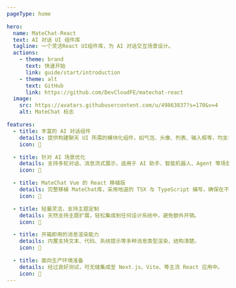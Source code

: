 ```yaml
---
pageType: home

hero:
  name: MateChat-React
  text: AI 对话 UI 组件库
  tagline: 一个灵活React UI组件库，为 AI 对话交互场景设计。
  actions:
    - theme: brand
      text: 快速开始
      link: guide/start/introduction
    - theme: alt
      text: GitHub
      link: https://github.com/DevCloudFE/matechat-react
  image:
    src: https://avatars.githubusercontent.com/u/49863837?s=170&v=4
    alt: MateChat 标志

features:
  - title: 丰富的 AI 对话组件
    details: 提供构建聊天 UI 所需的模块化组件，如气泡、头像、列表、输入框等，均支持属性设置。
    icon: 💬

  - title: 针对 AI 场景优化
    details: 支持多轮对话、消息流式展示，适用于 AI 助手、智能机器人、Agent 等场景。
    icon: 🤖

  - title: MateChat Vue 的 React 移植版
    details: 完整移植 MateChat库，采用地道的 TSX 与 TypeScript 编写，确保在不同技术栈中一致体验。
    icon: 🔁

  - title: 轻量灵活，支持主题定制
    details: 天然支持主题扩展，轻松集成到任何设计系统中，避免额外开销。
    icon: 🎨

  - title: 开箱即用的消息渲染能力
    details: 内置支持文本、代码、系统提示等多种消息类型渲染，结构清楚。
    icon: 🧩

  - title: 面向生产环境准备
    details: 经过良好测试，可无缝集成至 Next.js、Vite、等主流 React 应用中。
    icon: 🚀
---
```

